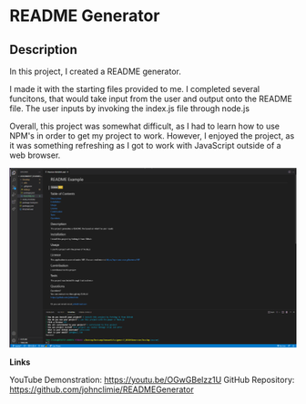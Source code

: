 # README Generator

## Description

In this project, I created a README generator.

I made it with the starting files provided to me. I completed several funcitons, that would take input from the user and output onto the README file. The user inputs by invoking the index.js file through node.js

Overall, this project was somewhat difficult, as I had to learn how to use NPM's in order to get my project to work. However, I enjoyed the project, as it was something refreshing as I got to work with JavaScript outside of a web browser.

![](./screenshot.png)

**Links**

YouTube Demonstration: https://youtu.be/OGwGBelzz1U
GitHub Repository: https://github.com/johnclimie/READMEGenerator 